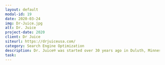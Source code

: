 ```yaml
---
layout: default
modal-id: 19
date: 2020-03-24
img: Dr-Juice.jpg
alt: Dr. Juice
project-date: 2020
client: Dr Juice
siteurl: https://drjuiceusa.com/
category: Search Engine Optimization
description: Dr. Juice® was started over 30 years ago in Duluth, Minnesota by anthropologist and psychiatrist Dr. Gregory Bambenek.  His research from the tropical jungles of South America to the bamboo forests of China have brought to you ancient fishing formulas from around the world.  These formulas have been perfected by science at the Osmic Research Co. Lab, bringing you the only fish attractant on the market that has powerful magic backed by real science.
task:
---
```


